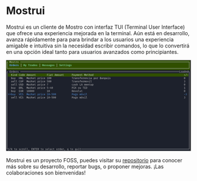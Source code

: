 # Mostrui

Mostrui es un cliente de Mostro con interfaz TUI (Terminal User Interface) que ofrece una experiencia mejorada en la terminal. Aún está en desarrollo, avanza rápidamente para para brindar a los usuarios una experiencia amigable e intuitiva sin la necesidad escribir comandos, lo que lo convertirá en una opción ideal tanto para usuarios avanzados como principiantes.

![mostrui](./assets/images/mostrui.png)

Mostrui es un proyecto FOSS, puedes visitar su [repositorio](https://github.com/MostroP2P/mostrui) para conocer más sobre su desarrollo, reportar bugs, o proponer mejoras. ¡Las colaboraciones son bienvenidas!

